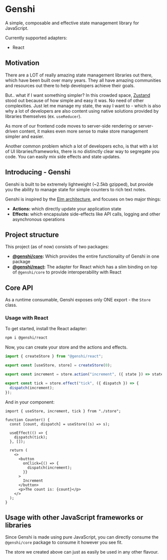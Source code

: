 # Genshi

A simple, composable and effective state management library for JavaScript.

Currently supported adapters:

- React

## Motivation

There are a LOT of really amazing state management libraries out there, which have been built over many years. They all have amazing communities and resources out there to help developers achieve their goals.

But.. what if I want something simpler? In this crowded space, [Zustand](https://github.com/pmndrs/zustand) stood out because of how simple and easy it was. No need of other complexities. Just let me manage my state, the way I want to - which is also why a lot of developers are also content using native solutions provided by libraries themselves (ex. `useReducer`).

As more of our frontend code moves to server-side rendering or server-driven content, it makes even more sense to make store management simpler and easier.

Another common problem which a lot of developers echo, is that with a lot of UI libraries/frameworks, there is no distinctly clear way to segregate you code. You can easily mix side effects and state updates.

## Introducing - Genshi

Genshi is built to be extremely lightweight (~2.5kb gzipped), but provide you the ability to manage state for simple counters to rich text notes.

Genshi is inspired by the [Elm architecture](https://guide.elm-lang.org/architecture/), and focuses on two major things:

- **Actions:** which directly update your application state
- **Effects:** which encapsulate side-effects like API calls, logging and other asynchronous operations

## Project structure

This project (as of now) consists of two packages:

- **[@genshi/core](https://github.com/samrith-s/genshi/tree/main/packages/core):** Which provides the entire functionality of Genshi in one package
- **[@genshi/react](https://github.com/samrith-s/genshi/tree/main/packages/react):** The adapter for React which has a slim binding on top of `@genshi/core` to provide interoperability with React

## Core API

As a runtime consumable, Genshi exposes only ONE export - the `Store` class.

### Usage with React

To get started, install the React adapter:

```bash
npm i @genshi/react
```

Now, you can create your store and the actions and effects.

```ts
import { createStore } from "@genshi/react";

export const [useStore, store] = createStore(0);

export const increment = store.action("increment", ({ state }) => state++);

export const tick = store.effect("tick", ({ dispatch }) => {
  dispatch(increment);
});
```

And in your component:

```tsx
import { useStore, increment, tick } from "./store";

function Counter() {
  const [count, dispatch] = useStore((s) => s);

  useEffect(() => {
    dispatch(tick);
  }, []);

  return (
    <>
      <button
        onClick={() => {
          dispatch(increment);
        }}
      >
        Increment
      </button>
      <p>The count is: {count}</p>
    </>
  );
}
```

## Usage with other JavaScript frameworks or libraries

Since Genshi is made using pure JavaScript, you can directly consume the `@genshi/core` package to consume it however you see fit.

The store we created above can just as easily be used in any other flavour.
